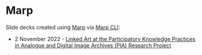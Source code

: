 # Marp

 Slide decks created using [Marp](https://marp.app) via [Marp CLI](https://github.com/marp-team/marp-cli):

 - 2 November 2022 - [Linked Art at the Participatory Knowledge Practices in Analogue and Digital Image Archives (PIA) Research Project](https://julsraemy.ch/prezi/linkedart-pia.html)